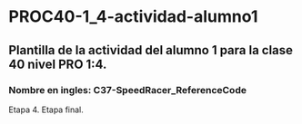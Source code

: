 # PROC40-1_4-actividad-alumno1
## Plantilla de la actividad del alumno 1 para la clase 40 nivel PRO 1:4.
### Nombre en ingles: C37-SpeedRacer_ReferenceCode

Etapa 4. Etapa final. 

